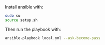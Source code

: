 Install ansible with:
```sh
sudo su
source setup.sh
```

Then run the playbook with:
```sh
ansible-playbook local.yml --ask-become-pass
```